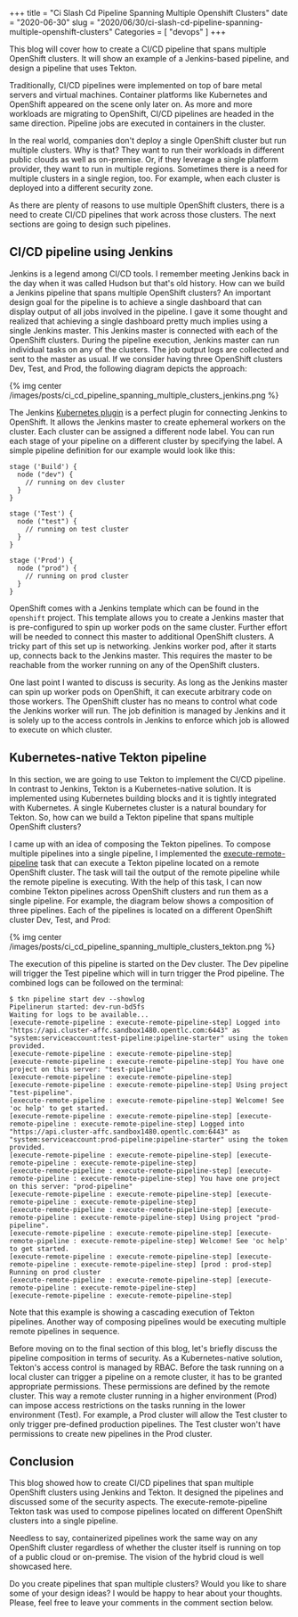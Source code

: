 +++
title = "Ci Slash Cd Pipeline Spanning Multiple Openshift Clusters"
date = "2020-06-30"
slug = "2020/06/30/ci-slash-cd-pipeline-spanning-multiple-openshift-clusters"
Categories = [ "devops" ]
+++

This blog will cover how to create a CI/CD pipeline that spans multiple OpenShift clusters. It will show an example of a Jenkins-based pipeline, and design a pipeline that uses Tekton.

<!--more-->

Traditionally, CI/CD pipelines were implemented on top of bare metal servers and virtual machines. Container platforms like Kubernetes and OpenShift appeared on the scene only later on. As more and more workloads are migrating to OpenShift, CI/CD pipelines are headed in the same direction. Pipeline jobs are executed in containers in the cluster.

In the real world, companies don't deploy a single OpenShift cluster but run multiple clusters. Why is that? They want to run their workloads in different public clouds as well as on-premise. Or, if they leverage a single platform provider, they want to run in multiple regions. Sometimes there is a need for multiple clusters in a single region, too. For example, when each cluster is deployed into a different security zone.

As there are plenty of reasons to use multiple OpenShift clusters, there is a need to create CI/CD pipelines that work across those clusters. The next sections are going to design such pipelines.

## CI/CD pipeline using Jenkins

Jenkins is a legend among CI/CD tools. I remember meeting Jenkins back in the day when it was called Hudson but that's old history. How can we build a Jenkins pipeline that spans multiple OpenShift clusters? An important design goal for the pipeline is to achieve a single dashboard that can display output of all jobs involved in the pipeline. I gave it some thought and realized that achieving a single dashboard pretty much implies using a single Jenkins master. This Jenkins master is connected with each of the OpenShift clusters. During the pipeline execution, Jenkins master can run individual tasks on any of the clusters. The job output logs are collected and sent to the master as usual. If we consider having three OpenShift clusters Dev, Test, and Prod, the following diagram depicts the approach:

{% img center /images/posts/ci_cd_pipeline_spanning_multiple_clusters_jenkins.png %}

The Jenkins [Kubernetes plugin](https://plugins.jenkins.io/kubernetes/) is a perfect plugin for connecting Jenkins to OpenShift. It allows the Jenkins master to create ephemeral workers on the cluster. Each cluster can be assigned a different node label. You can run each stage of your pipeline on a different cluster by specifying the label. A simple pipeline definition for our example would look like this:

```
stage ('Build') {
  node ("dev") {
    // running on dev cluster
  }
}

stage ('Test') {
  node ("test") {
    // running on test cluster
  }
}

stage ('Prod') {
  node ("prod") {
    // running on prod cluster
  }
}
```

OpenShift comes with a Jenkins template which can be found in the `openshift` project. This template allows you to create a Jenkins master that is pre-configured to spin up worker pods on the same cluster. Further effort will be needed to connect this master to additional OpenShift clusters. A tricky part of this set up is networking. Jenkins worker pod, after it starts up, connects back to the Jenkins master. This requires the master to be reachable from the worker running on any of the OpenShift clusters.

One last point I wanted to discuss is security. As long as the Jenkins master can spin up worker pods on OpenShift, it can execute arbitrary code on those workers. The OpenShift cluster has no means to control what code the Jenkins worker will run. The job definition is managed by Jenkins and it is solely up to the access controls in Jenkins to enforce which job is allowed to execute on which cluster.

## Kubernetes-native Tekton pipeline

In this section, we are going to use Tekton to implement the CI/CD pipeline. In contrast to Jenkins, Tekton is a Kubernetes-native solution. It is implemented using Kubernetes building blocks and it is tightly integrated with Kubernetes. A single Kubernetes cluster is a natural boundary for Tekton. So, how can we build a Tekton pipeline that spans multiple OpenShift clusters?

I came up with an idea of composing the Tekton pipelines. To compose multiple pipelines into a single pipeline, I implemented the [execute-remote-pipeline](https://github.com/noseka1/execute-remote-pipeline) task that can execute a Tekton pipeline located on a remote OpenShift cluster. The task will tail the output of the remote pipeline while the remote pipeline is executing. With the help of this task, I can now combine Tekton pipelines across OpenShift clusters and run them as a single pipeline. For example, the diagram below shows a composition of three pipelines. Each of the pipelines is located on a different OpenShift cluster Dev, Test, and Prod:

{% img center /images/posts/ci_cd_pipeline_spanning_multiple_clusters_tekton.png %}

The execution of this pipeline is started on the Dev cluster. The Dev pipeline will trigger the Test pipeline which will in turn trigger the Prod pipeline. The combined logs can be followed on the terminal:

```
$ tkn pipeline start dev --showlog
Pipelinerun started: dev-run-bd5fs
Waiting for logs to be available...
[execute-remote-pipeline : execute-remote-pipeline-step] Logged into "https://api.cluster-affc.sandbox1480.opentlc.com:6443" as "system:serviceaccount:test-pipeline:pipeline-starter" using the token provided.
[execute-remote-pipeline : execute-remote-pipeline-step]
[execute-remote-pipeline : execute-remote-pipeline-step] You have one project on this server: "test-pipeline"
[execute-remote-pipeline : execute-remote-pipeline-step]
[execute-remote-pipeline : execute-remote-pipeline-step] Using project "test-pipeline".
[execute-remote-pipeline : execute-remote-pipeline-step] Welcome! See 'oc help' to get started.
[execute-remote-pipeline : execute-remote-pipeline-step] [execute-remote-pipeline : execute-remote-pipeline-step] Logged into "https://api.cluster-affc.sandbox1480.opentlc.com:6443" as "system:serviceaccount:prod-pipeline:pipeline-starter" using the token provided.
[execute-remote-pipeline : execute-remote-pipeline-step] [execute-remote-pipeline : execute-remote-pipeline-step]
[execute-remote-pipeline : execute-remote-pipeline-step] [execute-remote-pipeline : execute-remote-pipeline-step] You have one project on this server: "prod-pipeline"
[execute-remote-pipeline : execute-remote-pipeline-step] [execute-remote-pipeline : execute-remote-pipeline-step]
[execute-remote-pipeline : execute-remote-pipeline-step] [execute-remote-pipeline : execute-remote-pipeline-step] Using project "prod-pipeline".
[execute-remote-pipeline : execute-remote-pipeline-step] [execute-remote-pipeline : execute-remote-pipeline-step] Welcome! See 'oc help' to get started.
[execute-remote-pipeline : execute-remote-pipeline-step] [execute-remote-pipeline : execute-remote-pipeline-step] [prod : prod-step] Running on prod cluster
[execute-remote-pipeline : execute-remote-pipeline-step] [execute-remote-pipeline : execute-remote-pipeline-step]
[execute-remote-pipeline : execute-remote-pipeline-step]
```

Note that this example is showing a cascading execution of Tekton pipelines. Another way of composing pipelines would be executing multiple remote pipelines in sequence.

Before moving on to the final section of this blog, let's briefly discuss the pipeline composition in terms of security. As a Kubernetes-native solution, Tekton's access control is managed by RBAC. Before the task running on a local cluster can trigger a pipeline on a remote cluster, it has to be granted appropriate permissions. These permissions are defined by the remote cluster. This way a remote cluster running in a higher environment (Prod) can impose access restrictions on the tasks running in the lower environment (Test). For example, a Prod cluster will allow the Test cluster to only trigger pre-defined production pipelines. The Test cluster won't have permissions to create new pipelines in the Prod cluster.

## Conclusion

This blog showed how to create CI/CD pipelines that span multiple OpenShift clusters using Jenkins and Tekton. It designed the pipelines and discussed some of the security aspects. The execute-remote-pipeline Tekton task was used to compose pipelines located on different OpenShift clusters into a single pipeline.

Needless to say, containerized pipelines work the same way on any OpenShift cluster regardless of whether the cluster itself is running on top of a public cloud or on-premise. The vision of the hybrid cloud is well showcased here.

Do you create pipelines that span multiple clusters? Would you like to share some of your design ideas?  I would be happy to hear about your thoughts. Please, feel free to leave your comments in the comment section below.
